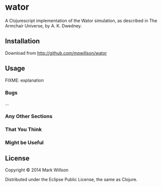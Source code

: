 # wator

A Clojurescript implementation of the Wator simulation, as described
in The Armchair Universe, by A. K. Dwedney.

## Installation

Download from http://github.com/mpwillson/wator

## Usage

FIXME: explanation

### Bugs

...

### Any Other Sections
### That You Think
### Might be Useful

## License

Copyright © 2014 Mark Willson

Distributed under the Eclipse Public License, the same as Clojure.
